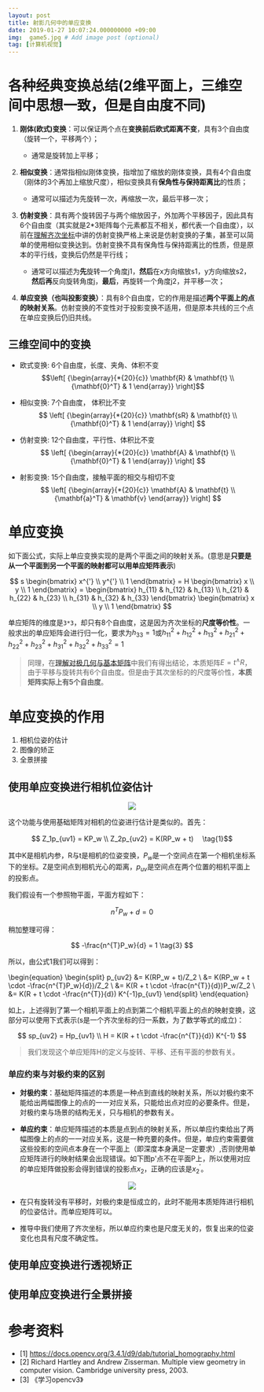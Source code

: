 ```yaml
---
layout: post
title: 射影几何中的单应变换 
date: 2019-01-27 10:07:24.000000000 +09:00
img:  game5.jpg # Add image post (optional)
tag: [计算机视觉]
---
```


# 各种经典变换总结(2维平面上，三维空间中思想一致，但是自由度不同)
1. **刚体(欧式)变换**：可以保证两个点在**变换前后欧式距离不变**，具有3个自由度（旋转一个，平移两个）；
    - 通常是旋转加上平移；

2. **相似变换**：通常指相似刚体变换，指增加了缩放的刚体变换，具有4个自由度（刚体的3个再加上缩放尺度），相似变换具有**保角性与保持距离比**的性质；
    - 通常可以描述为先旋转一次，再缩放一次，最后平移一次；

3. **仿射变换**：具有两个旋转因子与两个缩放因子，外加两个平移因子，因此具有6个自由度（其实就是2*3矩阵每个元素都互不相关，都代表一个自由度），以前在[理解齐次坐标](https://xhy3054.github.io/homogeneous-coordinates/)中讲的仿射变换严格上来说是仿射变换的子集，甚至可以简单的使用相似变换达到。仿射变换不具有保角性与保持距离比的性质，但是原本的平行线，变换后仍然是平行线；
    - 通常可以描述为**先**旋转一个角度j1，**然后**在x方向缩放s1，y方向缩放s2，**然后再**反向旋转角度j，**最后**，再旋转一个角度j2，并平移一次；

4. **单应变换（也叫投影变换）**：具有8个自由度，它的作用是描述**两个平面上的点的映射关系**。仿射变换的不变性对于投影变换不适用，但是原本共线的三个点在单应变换后仍旧共线。

## 三维空间中的变换
- 欧式变换: 6个自由度，长度、夹角、体积不变
$$\left[ {\begin{array}{*{20}{c}} \mathbf{R} & \mathbf{t} \\ {\mathbf{0}^T} & 1 \end{array}} \right]$$

- 相似变换: 7个自由度， 体积比不变
$$ \left[ {\begin{array}{*{20}{c}} \mathbf{sR} & \mathbf{t} \\ {\mathbf{0}^T} & 1 \end{array}} \right] $$

- 仿射变换: 12个自由度，平行性、体积比不变
$$ \left[ {\begin{array}{*{20}{c}} \mathbf{A} & \mathbf{t} \\ {\mathbf{0}^T} & 1 \end{array}} \right] $$

- 射影变换: 15个自由度，接触平面的相交与相切不变
$$ \left[ {\begin{array}{*{20}{c}} \mathbf{A} & \mathbf{t} \\ {\mathbf{a}^T} & \mathbf{v} \end{array}} \right] $$

# 单应变换
如下面公式，实际上单应变换实现的是两个平面之间的映射关系。(意思是**只要是从一个平面到另一个平面的映射都可以用单应矩阵表示**)

$$ s \begin{bmatrix} x^{'} \\ y^{'} \\ 1 \end{bmatrix} = H \begin{bmatrix} x \\ y \\ 1 \end{bmatrix} = \begin{bmatrix} h_{11} & h_{12} & h_{13} \\ h_{21} & h_{22} & h_{23} \\ h_{31} & h_{32} & h_{33} \end{bmatrix} \begin{bmatrix} x \\ y \\ 1 \end{bmatrix} $$

单应矩阵的维度是`3*3`，却只有8个自由度，这是因为齐次坐标的**尺度等价性**。一般求出的单应矩阵会进行归一化，要求为$h_{33} = 1$或$h_{11}^2 + h_{12}^2 + h_{13}^2 + h_{21}^2 + h_{22}^2 + h_{23}^2 + h_{31}^2 + h_{32}^2 + h_{33}^2 = 1$

> 同理，在[理解对极几何与基本矩阵](https://xhy3054.github.io/epipolar-geometry/)中我们有得出结论，本质矩阵$E = t^{\land} R$，由于平移与旋转共有6个自由度。但是由于其次坐标的的尺度等价性，**本质矩阵实际上有5个自由度**。


# 单应变换的作用
1. 相机位姿的估计
2. 图像的矫正
3. 全景拼接

## 使用单应变换进行相机位姿估计
<div style="text-align: center">
<img src="{{site.baseurl}}/assets/img/epipolar_geometry/jihe.png" />
</div>

这个功能与使用基础矩阵对相机的位姿进行估计是类似的。首先：

$$ Z_1p_{uv1} = KP_w \\ Z_2p_{uv2} = K(RP_w + t) 　\tag{1}$$

其中K是相机内参，R与t是相机的位姿变换，$P_w$是一个空间点在第一个相机坐标系下的坐标。Z是空间点到相机光心的距离，$p_{uv}$是空间点在两个位置的相机平面上的投影点。

我们假设有一个参照物平面，平面方程如下：

$$ n^{T} P_w　+ d = 0 　\tag{2}$$

稍加整理可得：

$$ -\frac{n^{T}P_w}{d} = 1 \tag{3} $$

所以，由公式1我们可以得到：

\begin{equation}
\begin{split}
p_{uv2} &= K(RP_w + t)/Z_2 \\
&= K(RP_w + t \cdot -\frac{n^{T}P_w}{d})/Z_2 \\
&= K(R + t \cdot -\frac{n^{T}}{d})P_w/Z_2 \\
&= K(R + t \cdot -\frac{n^{T}}{d}) K^{-1}p_{uv1}
\end{split}
\end{equation}

如上，上述得到了第一个相机平面上的点到第二个相机平面上的点的映射变换，这部分可以使用下式表示(s是一个齐次坐标的归一系数，为了数学等式的成立)：

$$ sp_{uv2} = Hp_{uv1} \\ H = K(R + t \cdot -\frac{n^{T}}{d}) K^{-1} $$

> 我们发现这个单应矩阵H的定义与旋转、平移、还有平面的参数有关。

### 单应约束与対极约束的区别
- **対极约束**：基础矩阵描述的本质是一种点到直线的映射关系，所以対极约束不能给出两幅图像上的点的一一对应关系，只能给出点对应的必要条件。但是，対极约束与场景的结构无关，只与相机的参数有关。

- **单应约束**：单应矩阵描述的本质是点到点的映射关系，所以单应约束给出了两幅图像上的点的一一对应关系，这是一种充要的条件。但是，单应约束需要做这些投影的空间点本身在一个平面上（即深度本身满足一定要求）,否则使用单应矩阵进行的映射结果会出现错误。如下图p'点不在平面P上，所以使用对应的单应矩阵做投影会得到错误的投影点$x_2$，正确的应该是${x_2}^'$。
<div style="text-align: center">
<img src="{{site.baseurl}}/assets/img/epipolar_geometry/homography.jpg" />
</div>
 
- 在只有旋转没有平移时，対极约束是恒成立的，此时不能用本质矩阵进行相机的位姿估计。而单应矩阵可以。

- 推导中我们使用了齐次坐标，所以单应约束也是尺度无关的，恢复出来的位姿变化也具有尺度不确定性。

## 使用单应变换进行透视矫正

## 使用单应变换进行全景拼接

# 参考资料
- [1] https://docs.opencv.org/3.4.1/d9/dab/tutorial_homography.html
- [2] Richard Hartley and Andrew Zisserman. Multiple view geometry in computer vision. Cambridge university press, 2003.
- [3] 《学习opencv3》
